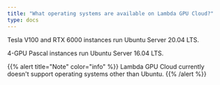 ```yaml
---
title: "What operating systems are available on Lambda GPU Cloud?"
type: docs
---
```


Tesla V100 and RTX 6000 instances run Ubuntu Server 20.04 LTS.

4-GPU Pascal instances run Ubuntu Server 16.04 LTS.

{{% alert title="Note" color="info" %}}
Lambda GPU Cloud currently doesn't support operating systems other than
Ubuntu.
{{% /alert %}}
